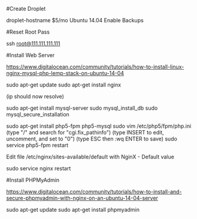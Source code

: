 #Create Droplet

droplet-hostname
$5/mo
Ubuntu 14.04
Enable Backups

#Reset Root Pass

ssh root@111.111.111.111

#Install Web Server

https://www.digitalocean.com/community/tutorials/how-to-install-linux-nginx-mysql-php-lemp-stack-on-ubuntu-14-04

sudo apt-get update
sudo apt-get install nginx

(ip should now resolve)

sudo apt-get install mysql-server
sudo mysql_install_db
sudo mysql_secure_installation

sudo apt-get install php5-fpm php5-mysql
sudo vim /etc/php5/fpm/php.ini
(type "/" and search for "cgi.fix_pathinfo")
(type INSERT to edit, uncomment, and set to "0")
(type ESC then :wq ENTER to save)
sudo service php5-fpm restart

Edit file /etc/nginx/sites-available/default with NginX - Default value

sudo service nginx restart

#Install PHPMyAdmin

https://www.digitalocean.com/community/tutorials/how-to-install-and-secure-phpmyadmin-with-nginx-on-an-ubuntu-14-04-server 

sudo apt-get update
sudo apt-get install phpmyadmin



